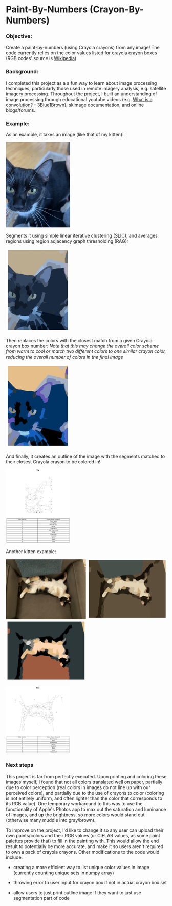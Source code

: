# Paint-By-Numbers (Crayon-By-Numbers)

### Objective: 
Create a paint-by-numbers (using Crayola crayons) from any image! The code currently relies on the color values listed for crayola crayon boxes (RGB codes' source is [Wikipedia](https://en.wikipedia.org/wiki/List_of_Crayola_crayon_colors)).


### Background:
I completed this project as a a fun way to learn about image processing techniques, particularly those used in remote imagery analysis, e.g. satellite imagery processing. Throughout the project, I built an understanding of image processing through educational youtube videos (e.g. [What is a convolution? - 3Blue1Brown](https://www.youtube.com/watch?v=KuXjwB4LzSA&pp=ygUQaW1hZ2UgcHJvY2Vzc2luZw%3D%3D)), skimage documentation, and online blogs/forums. 


### Example:
As an example, it takes an image (like that of my kitten): 
<p align="left">
  <img src="https://github.com/ellamarrero/pbn_project/blob/main/data/tig.jpeg" alt="Tig (Original Image)"width="200"/>
</p>

Segments it using simple linear iterative clustering (SLIC), and averages regions using region adjacency graph thresholding (RAG):
<p align="left">
  <img src="https://github.com/ellamarrero/pbn_project/blob/main/output/Tig_pre_crayon.jpeg" alt="Tig (Processed Image)" width="200"/>
</p>


Then replaces the colors with the closest match from a given Crayola crayon box number:
  *Note that this may change the overall color scheme from warm to cool or match two different colors to one similar crayon color, reducing the overall number of colors in the final image*
<p align="left">
  <img src="https://github.com/ellamarrero/pbn_project/blob/main/output/tig_result.jpeg" alt="Tig (Crayon PBN Image)" width="200"/>
</p>


And finally, it creates an outline of the image with the segments matched to their closest Crayola crayon to be colored in!: 
<p align="left">
  <img src="https://github.com/ellamarrero/pbn_project/blob/main/output/tig.jpeg" alt="Tig (Crayon PBN Image)" width="200"/>
</p>

Another kitten example: 
<p align="left">
    <img src="https://github.com/ellamarrero/pbn_project/blob/main/data/bea.jpeg" alt="Bea (Original Image)" width="250"/>
    <img src="https://github.com/ellamarrero/pbn_project/blob/main/output/Bea_pre_crayon.jpeg" alt="Bea (Segmented Image)" width="250"/>
    <img src="https://github.com/ellamarrero/pbn_project/blob/main/output/Bea_result.jpeg" alt="Bea (Crayon PBN Image)" width="250"/>
</p>

<p align="left">
    <img src="https://github.com/ellamarrero/pbn_project/blob/main/output/bea.jpeg" alt="Bea ( PBN Image)" width="200"/>
</p>

### Next steps
This project is far from perfectly executed. Upon printing and coloring these images myself, I found that not all colors translated well on paper, partially due to color perception (real colors in images do not line up with our perceived colors), and partially due to the use of crayons to color (coloring is not entirely uniform, and often lighter than the color that corresponds to its RGB value). One temporary workaround to this was to use the functionality of Apple's Photos app to max out the saturation and luminance of images, and up the brightness, so more colors would stand out (otherwise many muddle into gray/brown). 

To improve on the project, I'd like to change it so any user can upload their own paints/colors and their RGB values (or CIELAB values, as some paint palettes provide that) to fill in the painting with. This would allow the end result to potentially be more accurate, and make it so users aren't required to own a pack of crayola crayons. Other modifications to the code would include:

  * creating a more efficient way to list unique color values in image (currently counting unique sets in numpy array)

  * throwing error to user input for crayon box if not in actual crayon box set

  * allow users to just print outline image if they want to just use segmentation part of code